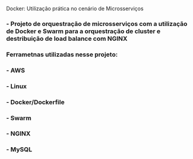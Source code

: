 Docker: Utilização prática no cenário de Microsserviços

### - Projeto de orquestração de microsserviços com a utilização de Docker e Swarm para a orquestração de cluster e destribuição de load balance com NGINX
### Ferrametnas utilizadas nesse projeto:
### - AWS
### - Linux
### - Docker/Dockerfile
### - Swarm
### - NGINX
### - MySQL
